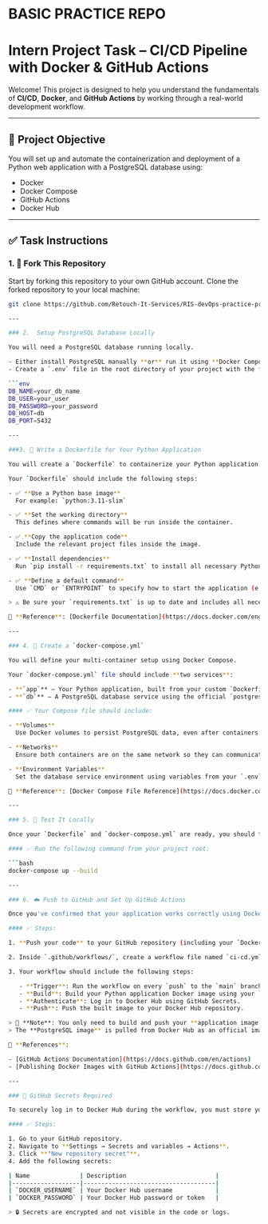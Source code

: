 # BASIC PRACTICE REPO

#  Intern Project Task – CI/CD Pipeline with Docker & GitHub Actions

Welcome! This project is designed to help you understand the fundamentals of **CI/CD**, **Docker**, and **GitHub Actions** by working through a real-world development workflow.

---

## 📌 Project Objective

You will set up and automate the containerization and deployment of a Python web application with a PostgreSQL database using:

- Docker
- Docker Compose
- GitHub Actions
- Docker Hub

---

## ✅ Task Instructions

### 1. 🔗 Fork This Repository

Start by forking this repository to your own GitHub account. Clone the forked repository to your local machine:

```bash
git clone https://github.com/Retouch-It-Services/RIS-devOps-practice-project.git

---

### 2.  Setup PostgreSQL Database Locally

You will need a PostgreSQL database running locally.

- Either install PostgreSQL manually **or** run it using **Docker Compose** (preferred).
- Create a `.env` file in the root directory of your project with the following environment variables:

```env
DB_NAME=your_db_name
DB_USER=your_user
DB_PASSWORD=your_password
DB_HOST=db
DB_PORT=5432

---

###3. 🐳 Write a Dockerfile for Your Python Application

You will create a `Dockerfile` to containerize your Python application.

Your `Dockerfile` should include the following steps:

- ✅ **Use a Python base image**  
  For example: `python:3.11-slim`

- ✅ **Set the working directory**  
  This defines where commands will be run inside the container.

- ✅ **Copy the application code**  
  Include the relevant project files inside the image.

- ✅ **Install dependencies**  
  Run `pip install -r requirements.txt` to install all necessary Python packages.

- ✅ **Define a default command**  
  Use `CMD` or `ENTRYPOINT` to specify how to start the application (e.g., `CMD ["python", "app.py"]`).

> ⚠️ Be sure your `requirements.txt` is up to date and includes all necessary packages.

📘 **Reference**: [Dockerfile Documentation](https://docs.docker.com/engine/reference/builder/)

---

### 4. 🧩 Create a `docker-compose.yml`

You will define your multi-container setup using Docker Compose.

Your `docker-compose.yml` file should include **two services**:

- **`app`** – Your Python application, built from your custom `Dockerfile`
- **`db`** – A PostgreSQL database service using the official `postgres` image

#### ✅ Your Compose file should include:

- **Volumes**  
  Use Docker volumes to persist PostgreSQL data, even after containers are stopped or removed.

- **Networks**  
  Ensure both containers are on the same network so they can communicate. Your app should connect to the database using `DB_HOST=db`.

- **Environment Variables**  
  Set the database service environment using variables from your `.env` file (e.g., `POSTGRES_DB`, `POSTGRES_USER`, etc.).

📘 **Reference**: [Docker Compose File Reference](https://docs.docker.com/compose/compose-file/)

---

### 5. 🧪 Test It Locally

Once your `Dockerfile` and `docker-compose.yml` are ready, you should test everything **locally** to ensure the setup works as expected.

#### ✅ Run the following command from your project root:

```bash
docker-compose up --build

---

### 6. ☁️ Push to GitHub and Set Up GitHub Actions

Once you've confirmed that your application works correctly using Docker Compose locally, it's time to automate the build and deployment process using **GitHub Actions**.

#### ✅ Steps:

1. **Push your code** to your GitHub repository (including your `Dockerfile`, `docker-compose.yml`, and `.github/workflows/` directory).

2. Inside `.github/workflows/`, create a workflow file named `ci-cd.yml` (or similar).

3. Your workflow should include the following steps:

   - **Trigger**: Run the workflow on every `push` to the `main` branch.
   - **Build**: Build your Python application Docker image using your `Dockerfile`.
   - **Authenticate**: Log in to Docker Hub using GitHub Secrets.
   - **Push**: Push the built image to your Docker Hub repository.

> 🧠 **Note**: You only need to build and push your **application image**.  
> The **PostgreSQL image** is pulled from Docker Hub as an official image and does not need to be built or pushed by you.

📘 **References**:

- [GitHub Actions Documentation](https://docs.github.com/en/actions)
- [Publishing Docker Images with GitHub Actions](https://docs.github.com/en/actions/publishing-packages/publishing-docker-images)

---

### 🔐 GitHub Secrets Required

To securely log in to Docker Hub during the workflow, you must store your credentials as GitHub **repository secrets**.

#### ✅ Steps:

1. Go to your GitHub repository.
2. Navigate to **Settings → Secrets and variables → Actions**.
3. Click **"New repository secret"**.
4. Add the following secrets:

| Name              | Description                         |
|-------------------|-------------------------------------|
| `DOCKER_USERNAME` | Your Docker Hub username            |
| `DOCKER_PASSWORD` | Your Docker Hub password or token   |

> 🔒 Secrets are encrypted and not visible in the code or logs.

